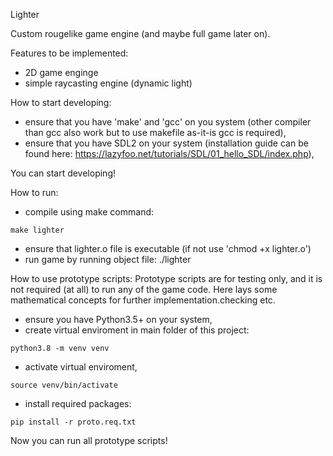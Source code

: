 Lighter

Custom rougelike game engine (and maybe full game later on).


Features to be implemented:
 - 2D game enginge
 - simple raycasting engine (dynamic light)


How to start developing:
 - ensure that you have 'make' and 'gcc' on you system (other compiler than gcc also work but to use
   makefile as-it-is gcc is required),
 - ensure that you have SDL2 on your system (installation guide can be found here:
   https://lazyfoo.net/tutorials/SDL/01_hello_SDL/index.php),

You can start developing!


 How to run:
 - compile using make command:
```
make lighter
```
 - ensure that lighter.o file is executable (if not use 'chmod +x lighter.o')
 - run game by running object file: ./lighter

How to use prototype scripts:
Prototype scripts are for testing only, and it is not required (at all) to run any of the game code.
Here lays some mathematical concepts for further implementation.checking etc.

 - ensure you have Python3.5+ on your system,
 - create virtual enviroment in main folder of this project:
```
python3.8 -m venv venv
```
 - activate virtual enviroment,
```
source venv/bin/activate
```
 - install required packages:
```
pip install -r proto.req.txt
```
Now you can run all prototype scripts!
